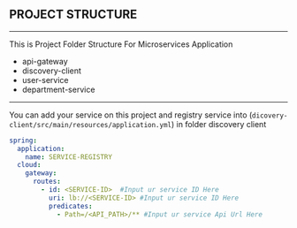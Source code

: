 PROJECT STRUCTURE
-
---

This is Project Folder Structure For Microservices Application
- api-gateway
- discovery-client
- user-service
- department-service

---


You can add your service on this project and registry service into
(`dicovery-client/src/main/resources/application.yml`) in folder discovery client

```yml
spring:
  application:
    name: SERVICE-REGISTRY
  cloud:
    gateway:
      routes:
        - id: <SERVICE-ID>  #Input ur service ID Here
          uri: lb://<SERVICE-ID> #Input ur service ID Here
          predicates:
            - Path=/<API_PATH>/** #Input ur service Api Url Here
```
